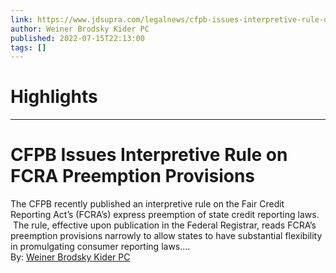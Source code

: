 ```yaml
---
link: https://www.jdsupra.com/legalnews/cfpb-issues-interpretive-rule-on-fcra-8921472/
author: Weiner Brodsky Kider PC
published: 2022-07-15T22:13:00
tags: []
---
```

# Highlights


---
# CFPB Issues Interpretive Rule on FCRA Preemption Provisions
The CFPB recently published an interpretive rule on the Fair Credit Reporting Act’s (FCRA’s) express preemption of state credit reporting laws.  The rule, effective upon publication in the Federal Registrar, reads FCRA’s preemption provisions narrowly to allow states to have substantial flexibility in promulgating consumer reporting laws....  
By: [Weiner Brodsky Kider PC](https://www.jdsupra.com/profile/weiner_brodsky_kider/)